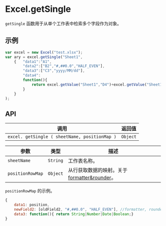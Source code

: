 # Excel.getSingle

`getSingle` 函数用于从单个工作表中检索多个字段作为对象。

## 示例

```javascript
var excel = new Excel("test.xlsx");
var ary = excel.getSingle("Sheet1", 
	{	"data1":"A1", 
		"data2":["B2","#,##0.0","HALF_EVEN"], 
		"data3":["C3","yyyy/MM/dd"], 
		"data4":
		function(){
			return excel.getValue("Sheet1","D4")+excel.getValue("Sheet1","E5");
		}
	}
);
```

## API

| 调用 | 返回值 |
|---|---|
| `excel. getSingle ( sheetName, positionMap )` | `Object` |

| 参数 | 类型 | 描述 |
|---|---|---|
| `sheetName` | `String` | 工作表名称。 |
| `positionRowMap` | `Object` | 从行获取数据的映射。关于 [formatter&rounder](formatter&rounder.md)。 |

`positionRowMap` 的示例。

```javascript 
{
	data1: position, 
	newField2: [oldField2, "#,##0.0", "HALF_EVEN"], //formatter, rounder 
	data3: function(){ return String|Number|Date|Boolean;} 
}
```